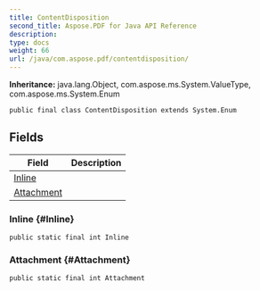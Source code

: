 ```yaml
---
title: ContentDisposition
second_title: Aspose.PDF for Java API Reference
description: 
type: docs
weight: 66
url: /java/com.aspose.pdf/contentdisposition/
---
```

**Inheritance:**
java.lang.Object, com.aspose.ms.System.ValueType, com.aspose.ms.System.Enum
```
public final class ContentDisposition extends System.Enum
```
## Fields

| Field | Description |
| --- | --- |
| [Inline](#Inline) |  |
| [Attachment](#Attachment) |  |
### Inline {#Inline}
```
public static final int Inline
```


### Attachment {#Attachment}
```
public static final int Attachment
```


